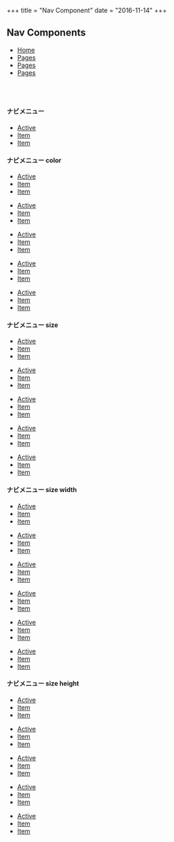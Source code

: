 +++
title = "Nav Component"
date = "2016-11-14"
+++

## Nav Components

<nav class="menu">
  <ul class="menuList">
    <li>
      <a href="">Home</a>
    </li>
    <li>
      <a href="">Pages</a>
    </li>
    <li>
      <a href="">Pages</a>
    </li>
    <li>
      <a href="">Pages</a>
    </li>
  </ul>
</nav>

<br/>
<br/>

<h4>ナビメニュー</h4>

<ul class="navList">
  <li class="active"><a href="">Active</a></li>
  <li><a href="">Item</a></li>
  <li><a href="">Item</a></li>
</ul>

<h4>ナビメニュー color</h4>



<ul class="navList primary">
  <li class="active"><a href="">Active</a></li>
  <li><a href="">Item</a></li>
  <li><a href="">Item</a></li>
</ul>

<ul class="navList green">
  <li class="active"><a href="">Active</a></li>
  <li><a href="">Item</a></li>
  <li><a href="">Item</a></li>
</ul>

<ul class="navList blue">
  <li class="active"><a href="">Active</a></li>
  <li><a href="">Item</a></li>
  <li><a href="">Item</a></li>
</ul>

<ul class="navList orange">
  <li class="active"><a href="">Active</a></li>
  <li><a href="">Item</a></li>
  <li><a href="">Item</a></li>
</ul>

<ul class="navList red">
  <li class="active"><a href="">Active</a></li>
  <li><a href="">Item</a></li>
  <li><a href="">Item</a></li>
</ul>

<h4>ナビメニュー size</h4>

<ul class="navList mini">
  <li class="active"><a href="">Active</a></li>
  <li><a href="">Item</a></li>
  <li><a href="">Item</a></li>
</ul>

<ul class="navList small">
  <li class="active"><a href="">Active</a></li>
  <li><a href="">Item</a></li>
  <li><a href="">Item</a></li>
</ul>

<ul class="navList">
  <li class="active"><a href="">Active</a></li>
  <li><a href="">Item</a></li>
  <li><a href="">Item</a></li>
</ul>

<ul class="navList large">
  <li class="active"><a href="">Active</a></li>
  <li><a href="">Item</a></li>
  <li><a href="">Item</a></li>
</ul>

<ul class="navList big">
  <li class="active"><a href="">Active</a></li>
  <li><a href="">Item</a></li>
  <li><a href="">Item</a></li>
</ul>

<h4>ナビメニュー size width</h4>
<ul class="navList narrow">
  <li class="active"><a href="">Active</a></li>
  <li><a href="">Item</a></li>
  <li><a href="">Item</a></li>
</ul>

<ul class="navList short">
  <li class="active"><a href="">Active</a></li>
  <li><a href="">Item</a></li>
  <li><a href="">Item</a></li>
</ul>

<ul class="navList">
  <li class="active"><a href="">Active</a></li>
  <li><a href="">Item</a></li>
  <li><a href="">Item</a></li>
</ul>

<ul class="navList long">
  <li class="active"><a href="">Active</a></li>
  <li><a href="">Item</a></li>
  <li><a href="">Item</a></li>
</ul>

<ul class="navList wide">
  <li class="active"><a href="">Active</a></li>
  <li><a href="">Item</a></li>
  <li><a href="">Item</a></li>
</ul>

<ul class="navList free">
  <li class="active"><a href="">Active</a></li>
  <li><a href="">Item</a></li>
  <li><a href="">Item</a></li>
</ul>

<h4>ナビメニュー size height</h4>
<ul class="navList lower">
  <li class="active"><a href="">Active</a></li>
  <li><a href="">Item</a></li>
  <li><a href="">Item</a></li>
</ul>

<ul class="navList low">
  <li class="active"><a href="">Active</a></li>
  <li><a href="">Item</a></li>
  <li><a href="">Item</a></li>
</ul>

<ul class="navList">
  <li class="active"><a href="">Active</a></li>
  <li><a href="">Item</a></li>
  <li><a href="">Item</a></li>
</ul>

<ul class="navList high">
  <li class="active"><a href="">Active</a></li>
  <li><a href="">Item</a></li>
  <li><a href="">Item</a></li>
</ul>

<ul class="navList lofty">
  <li class="active"><a href="">Active</a></li>
  <li><a href="">Item</a></li>
  <li><a href="">Item</a></li>
</ul>

